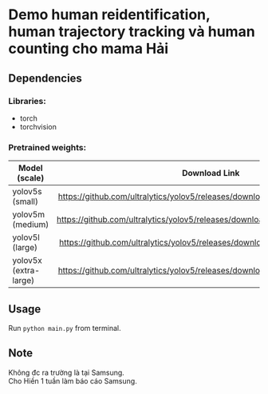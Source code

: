 # Demo human reidentification, human trajectory tracking và human counting cho mama Hải
## Dependencies
### Libraries:
- torch
- torchvision

### Pretrained weights:
| Model (scale)         |                                 Download Link                                   |
|-----------------------|:-------------------------------------------------------------------------------:|
| yolov5s (small)       | https://github.com/ultralytics/yolov5/releases/download/v3.0/weights/yolov5s.pt |
| yolov5m (medium)      | https://github.com/ultralytics/yolov5/releases/download/v3.0/weights/yolov5m.pt |
| yolov5l (large)       | https://github.com/ultralytics/yolov5/releases/download/v3.0/weights/yolov5l.pt |
| yolov5x (extra-large) | https://github.com/ultralytics/yolov5/releases/download/v3.0/weights/yolov5x.pt |

## Usage
Run `python main.py` from terminal.

## Note
Không đc ra trường là tại Samsung. </br>
Cho Hiền 1 tuần làm báo cáo Samsung. </br>
